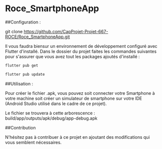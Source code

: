# Roce_SmartphoneApp

##Configuration : 

git clone https://github.com/CapProjet-Projet-667-ROCE/Roce_SmartphoneApp.git

Il vous faudra biensur un environnement de développement configuré avec Flutter d'installé.
Dans le dossier du projet faites les commandes suivantes pour s'assurer que vous avez tout les packages ajoutés d'installé : 

```bash
flutter pub get

flutter pub update
```

##Utilisation :

Pour créer le fichier .apk, vous pouvez soit connecter votre Smartphone à votre machine soit créer un simulateur de smartphone sur votre IDE (Android Studio utilisé dans le cadre de ce projet).

Le fichier se trouvera à cette arborescence : build/app/outputs/apk/debug/app-debug.apk

##Contribution

N'hésitez pas à contribuer à ce projet en ajoutant des modifications qui vous semblent nécessaires.
